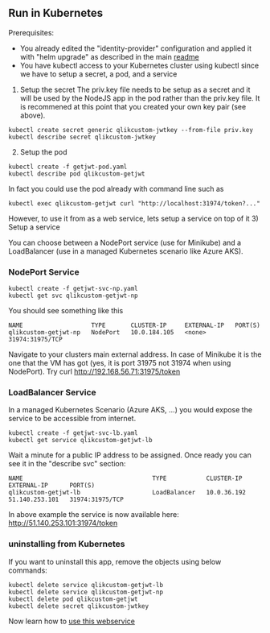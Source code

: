 
## Run in Kubernetes
Prerequisites:
 - You already edited the "identity-provider" configuration and applied it with "helm upgrade" as described in the main <a href="https://github.com/ChristofSchwarz/qs_on_Kubernetes/blob/master/jwtcreate/readme.md">readme</a>
 - You have kubectl access to your Kubernetes cluster using kubectl since we have to setup a secret, a pod, and a service


1) Setup the secret
The priv.key file needs to be setup as a secret and it will be used by the NodeJS app in the pod rather than the priv.key file. It is recommened at this point that you created your own key pair (see above).
```
kubectl create secret generic qlikcustom-jwtkey --from-file priv.key
kubectl describe secret qlikcustom-jwtkey
```
2) Setup the pod
```
kubectl create -f getjwt-pod.yaml
kubectl describe pod qlikcustom-getjwt
```
In fact you could use the pod already with command line such as
```
kubectl exec qlikcustom-getjwt curl "http://localhost:31974/token?..."
```
However, to use it from as a web service, lets setup a service on top of it
3) Setup a service

You can choose between a NodePort service (use for Minikube) and a LoadBalancer (use in a managed Kubernetes scenario like Azure AKS).

### NodePort Service
```
kubectl create -f getjwt-svc-np.yaml
kubectl get svc qlikcustom-getjwt-np
```
You should see something like this
```
NAME                   TYPE       CLUSTER-IP     EXTERNAL-IP   PORT(S)         
qlikcustom-getjwt-np   NodePort   10.0.184.105   <none>        31974:31975/TCP 
```
Navigate to your clusters main external address. In case of Minikube it is the one that the VM has got (yes, it is port 31975 not 31974 when using NodePort). Try curl http://192.168.56.71:31975/token

### LoadBalancer Service
In a managed Kubernetes Scenario (Azure AKS, ...) you would expose the service to be accessible from internet.
```
kubectl create -f getjwt-svc-lb.yaml
kubectl get service qlikcustom-getjwt-lb
```
Wait a minute for a public IP address to be assigned. Once ready you can see it in the "describe svc" section:
```
NAME                                    TYPE           CLUSTER-IP     EXTERNAL-IP      PORT(S)
qlikcustom-getjwt-lb                    LoadBalancer   10.0.36.192    51.140.253.101   31974:31975/TCP
```
In above example the service is now available here: http://51.140.253.101:31974/token 

### uninstalling from Kubernetes
If you want to uninstall this app, remove the objects using below commands:
```
kubectl delete service qlikcustom-getjwt-lb
kubectl delete service qlikcustom-getjwt-np
kubectl delete pod qlikcustom-getjwt
kubectl delete secret qlikcustom-jwtkey
```
Now learn how to <a href="https://github.com/ChristofSchwarz/qs_on_Kubernetes/blob/master/jwtcreate/readme/webservice.md">use this webservice</a>


